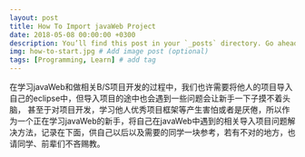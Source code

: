 ```yaml
---
layout: post
title: How To Import javaWeb Project
date: 2018-05-08 00:00:00 +0300
description: You’ll find this post in your `_posts` directory. Go ahead and edit it and re-build the site to see your changes. # Add post description (optional)
img: how-to-start.jpg # Add image post (optional)
tags: [Programming, Learn] # add tag
---
```

在学习javaWeb和做相关B/S项目开发的过程中，我们也许需要将他人的项目导入自己的eclipse中，但导入项目的途中也会遇到一些问题会让新手一下子摸不着头脑，
甚至于对项目开发，学习他人优秀项目框架等产生害怕或者是厌倦，所以作为一个正在学习javaWeb的新手，将自己在javaWeb中遇到的相关导入项目问题解决方法，记录在下面，供自己以后以及需要的同学一块参考，若有不对的地方，也请同学、前辈们不吝赐教。

